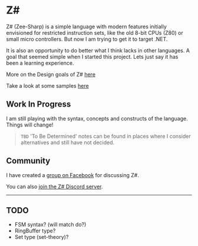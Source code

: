 # Z\#

Z# (Zee-Sharp) is a simple language with modern features initially envisioned for restricted instruction sets,
like the old 8-bit CPUs (Z80) or small micro controllers. But now I am trying to get it to target .NET.

It is also an opportunity to do better what I think lacks in other languages.
A goal that seemed simple when I started this project. Lets just say it has been a learning experience.

More on the Design goals of Z# [here](design.md)

Take a look at some samples [here](samples.md)

## Work In Progress

I am still playing with the syntax, concepts and constructs of the language. Things will change!

> `TBD` 'To Be Determined' notes can be found in places where I consider alternatives and still have not decided.

## Community

I have created a [group on Facebook](https://www.facebook.com/groups/724275751426108/) for discussing Z#.

You can also [join the Z# Discord server](https://discord.gg/5r9YMXHrYU).

---

## TODO

- FSM syntax? (will match do?)
- RingBuffer type?
- Set type (set-theory)?
